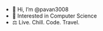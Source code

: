 - 👋 Hi, I’m @pavan3008
- 👀 Interested in Computer Science
- ⚖️ Live. Chill. Code. Travel.

<!---
pavan3008/pavan3008 is a ✨ special ✨ repository because its `README.md` (this file) appears on your GitHub profile.
You can click the Preview link to take a look at your changes.
--->
